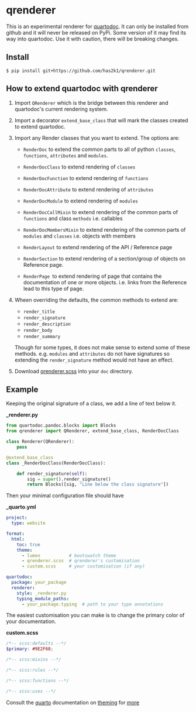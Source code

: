 # qrenderer

This is an experimental renderer for [quartodoc](https://github.com/machow/quartodoc).
It can only be installed from github and it will never be released on PyPi. Some version
of it may find its way into quartodoc. Use it with caution, there will be
breaking changes.

## Install

```console
$ pip install git+https://github.com/has2k1/qrenderer.git
```

## How to extend quartodoc with qrenderer

1. Import `QRenderer` which is the bridge between this renderer and
   quartodoc's current rendering system.

2. Import a decorator `extend_base_class` that will mark the classes
   created to extend quartodoc.

3. Import any Render classes that you want to extend. The options are:

   - `RenderDoc` to extend the common parts to all of python `classes`,
     `functions`, `attributes` and `modules`.

   - `RenderDocClass` to extend rendering of `classes`

   - `RenderDocFunction` to extend rendering of `functions`

   - `RenderDocAttribute` to extend rendering of `attributes`

   - `RenderDocModule` to extend rendering of `modules`

   - `RenderDocCallMixin` to extend rendering of the common parts
      of `functions` and class `methods` i.e. callables

   - `RenderDocMembersMixin` to extend rendering of the common parts
     of `modules` and `classes` i.e. objects with members

   - `RenderLayout` to extend rendering of the API / Reference page

   - `RenderSection` to extend rendering of a section/group of
     objects on Reference page.

   - `RenderPage `to extend rendering of page that contains the
      documentation of one or more objects. i.e. links from the
      Reference lead to this type of page.

4. Wheen overriding the defaults, the common methods to extend are:

   - `render_title`
   - `render_signature`
   - `render_description`
   - `render_body`
   - `render_summary`

   Though for some types, it does not make sense to extend some of these
   methods. e.g. `modules` and `attributes` do not have signatures so
   extending the `render_signature` method would not have an effect.

5. Download
   [qrenderer.scss](https://raw.githubusercontent.com/has2k1/qrenderer/main/doc/qrenderer.scss)
   into your `doc` directory.

## Example

Keeping the original signature of a class, we add a line of text below it.

**\_renderer.py**

```python
from quartodoc.pandoc.blocks import Blocks
from qrenderer import QRenderer, extend_base_class, RenderDocClass

class Renderer(QRenderer):
    pass

@extend_base_class
class _RenderDocClass(RenderDocClass):

    def render_signature(self):
        sig = super().render_signature()
        return Blocks([sig, "Line below the class signature"])
```

Then your minimal configuration file should have

**\_quarto.yml**

```yaml
project:
  type: website

format:
  html:
    toc: true
    theme:
      - lumen           # bootswatch theme
      - qrenderer.scss  # qrenderer's customisation
      - custom.scss     # your customisation (if any)

quartodoc:
  package: your_package
  renderer:
    style: _renderer.py
    typing_module_paths:
      - your_package.typing  # path to your type annotations
```

The easiest customisation you can make is to change the primary color of your documentation.

**custom.scss**

```scss
/*-- scss:defaults --*/
$primary: #9E2F68;

/*-- scss:mixins --*/

/*-- scss:rules --*/

/*-- scss:functions --*/

/*-- scss:uses --*/

```

Consult the [quarto](https://quarto.org/) documentation on [theming](https://quarto.org/docs/output-formats/html-themes.html) for [more](https://quarto.org/docs/output-formats/html-themes-more.html)
